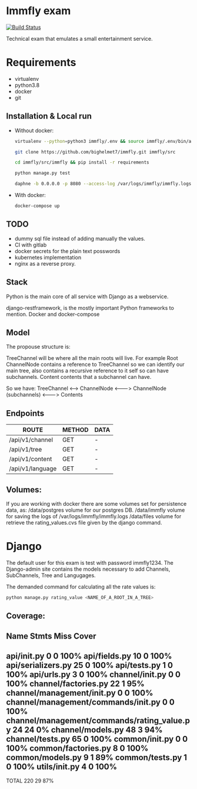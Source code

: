 # Immfly exam

[![Build Status](https://travis-ci.com/bighelmet7/immfly.svg?token=qVuyqSjnTjTxdCoTkHDd&branch=master)](https://travis-ci.com/bighelmet7/immfly)

Technical exam that emulates a small entertainment service.

# Requirements

 - virtualenv
 - python3.8
 - docker
 - git

## Installation & Local run

 - Without docker:
 
    ```bash
    virtualenv --python=python3 immfly/.env && source immfly/.env/bin/activate
    ```
    ```bash
    git clone https://github.com/bighelmet7/immfly.git immfly/src
    ```
    ```bash
    cd immfly/src/immfly && pip install -r requirements
    ```
    ```bash
    python manage.py test
    ```
    ```bash
    daphne -b 0.0.0.0 -p 8080 --access-log /var/logs/immfly/immfly.logs immfly.asgi:application
    ```
 - With docker:
    ```bash
    docker-compose up
    ```

## TODO

- dummy sql file instead of adding manually the values.
- CI with gitlab
- docker secrets for the plain text posswords
- kubernetes implementation
- nginx as a reverse proxy.

## Stack

Python is the main core of all service with Django as a webservice.

django-restframework, is the mostly important Python frameworks to mention.
Docker and docker-compose

## Model
The propouse structure is:

TreeChannel will be where all the main roots will live. For example Root
ChannelNode contains a reference to TreeChannel so we can identify our main tree, also contains a recursive reference
to it self so can have subchannels.
Content contents that a subchannel can have.

So we have: TreeChannel <--> ChannelNode <---> ChannelNode (subchannels) <---> Contents

## Endpoints

| ROUTE |  METHOD | DATA
|--|--|--|
| /api/v1/channel| GET | - |
| /api/v1/tree | GET | - |
| /api/v1/content | GET | - |
| /api/v1/language | GET | - |

## Volumes:
If you are working with docker there are some volumes set for persistence data, as:
/data/postgres volume for our postgres DB.
/data/immfly volume for saving the logs of /var/logs/immfly/immfly.logs
/data/files volume for retrieve the rating_values.cvs file given by the django command.

# Django
The default user for this exam is test with password immfly1234. The Django-admin site contains the models necessary
to add Channels, SubChannels, Tree and Langugages.

The demanded command for calculating all the rate values is:

```bash
python manage.py rating_value <NAME_OF_A_ROOT_IN_A_TREE>
 ```

## Coverage:
Name                                          Stmts   Miss  Cover
-----------------------------------------------------------------
api/__init__.py                                   0      0   100%
api/fields.py                                    10      0   100%
api/serializers.py                               25      0   100%
api/tests.py                                      1      0   100%
api/urls.py                                       3      0   100%
channel/__init__.py                               0      0   100%
channel/factories.py                             22      1    95%
channel/management/__init__.py                    0      0   100%
channel/management/commands/__init__.py           0      0   100%
channel/management/commands/rating_value.py      24     24     0%
channel/models.py                                48      3    94%
channel/tests.py                                 65      0   100%
common/__init__.py                                0      0   100%
common/factories.py                               8      0   100%
common/models.py                                  9      1    89%
common/tests.py                                   1      0   100%
utils/__init__.py                                 4      0   100%
-----------------------------------------------------------------
TOTAL                                           220     29    87%